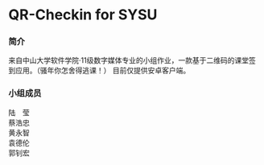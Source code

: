QR-Checkin for SYSU
==========

### 简介
来自中山大学软件学院·11级数字媒体专业的小组作业，一款基于二维码的课堂签到应用。（骚年你怎舍得逃课！）
目前仅提供安卓客户端。


### 小组成员
陆　莹<br/>
蔡浩忠<br/>
黄永智<br/>
袁德伦<br/>
郭钊宏<br/>

